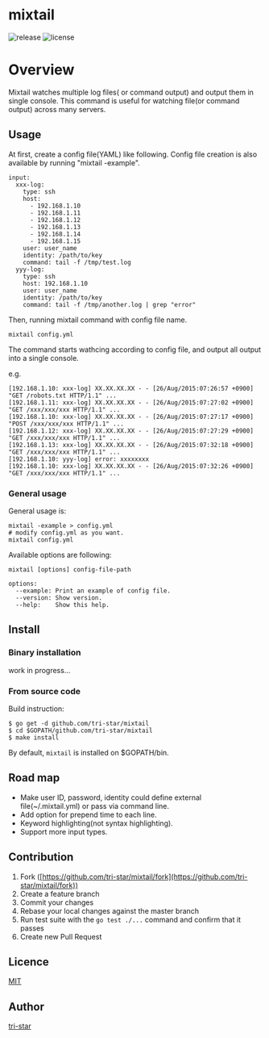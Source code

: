 mixtail
===================================

![release](http://img.shields.io/github/release/tri-star/mixtail.svg?style=flat-square)
![license](http://img.shields.io/badge/license-MIT-blue.svg?style=flat-square)

# Overview
Mixtail watches multiple log files( or command output) and output them in single console.
This command is useful for watching file(or command output) across many servers.


## Usage
At first, create a config file(YAML) like following.
Config file creation is also available by running "mixtail -example".

```
input:
  xxx-log:
    type: ssh
    host: 
      - 192.168.1.10
      - 192.168.1.11
      - 192.168.1.12
      - 192.168.1.13
      - 192.168.1.14
      - 192.168.1.15
    user: user_name
    identity: /path/to/key
    command: tail -f /tmp/test.log
  yyy-log:
    type: ssh
    host: 192.168.1.10
    user: user_name
    identity: /path/to/key
    command: tail -f /tmp/another.log | grep "error"
```

Then, running mixtail command with config file name.

```
mixtail config.yml
```

The command starts wathcing according to config file,
and output all output into a single console.

e.g.

```
[192.168.1.10: xxx-log] XX.XX.XX.XX - - [26/Aug/2015:07:26:57 +0900] "GET /robots.txt HTTP/1.1" ...
[192.168.1.11: xxx-log] XX.XX.XX.XX - - [26/Aug/2015:07:27:02 +0900] "GET /xxx/xxx/xxx HTTP/1.1" ...
[192.168.1.10: xxx-log] XX.XX.XX.XX - - [26/Aug/2015:07:27:17 +0900] "POST /xxx/xxx/xxx HTTP/1.1" ...
[192.168.1.12: xxx-log] XX.XX.XX.XX - - [26/Aug/2015:07:27:29 +0900] "GET /xxx/xxx/xxx HTTP/1.1" ...
[192.168.1.13: xxx-log] XX.XX.XX.XX - - [26/Aug/2015:07:32:18 +0900] "GET /xxx/xxx/xxx HTTP/1.1" ...
[192.168.1.10: yyy-log] error: xxxxxxxx
[192.168.1.10: xxx-log] XX.XX.XX.XX - - [26/Aug/2015:07:32:26 +0900] "GET /xxx/xxx/xxx HTTP/1.1" ...
```


### General usage
General usage is:

```
mixtail -example > config.yml
# modify config.yml as you want.
mixtail config.yml
```

Available options are following:

```
mixtail [options] config-file-path

options:
  --example: Print an example of config file.
  --version: Show version.
  --help:    Show this help.
```
 
## Install

### Binary installation

work in progress...


### From source code

Build instruction: 

```
$ go get -d github.com/tri-star/mixtail
$ cd $GOPATH/github.com/tri-star/mixtail
$ make install
```

By default, `mixtail` is installed on $GOPATH/bin.


## Road map

* Make user ID, password, identity could define external file(~/.mixtail.yml) or pass via command line. 
* Add option for prepend time to each line.
* Keyword highlighting(not syntax highlighting).
* Support more input types.

## Contribution

1. Fork ([https://github.com/tri-star/mixtail/fork](https://github.com/tri-star/mixtail/fork))
2. Create a feature branch
3. Commit your changes
4. Rebase your local changes against the master branch
5. Run test suite with the `go test ./...` command and confirm that it passes
6. Create new Pull Request

## Licence

[MIT](https://github.com/tri-star/mixtail/blob/master/LICENSE)

## Author

[tri-star](https://github.com/tri-star)
